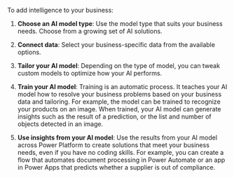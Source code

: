 To add intelligence to your business:

1. **Choose an AI model type**: Use the model type that suits your business needs. Choose from a growing set of AI solutions.

2. **Connect data**: Select your business-specific data from the available options.

3. **Tailor your AI model**: Depending on the type of model, you can tweak custom models to optimize how your AI performs.

4. **Train your AI model**: Training is an automatic process. It teaches your AI model how to resolve your business problems based on your business data and tailoring. For example, the model can be trained to recognize your products on an image. When trained, your AI model can generate insights such as the result of a prediction, or the list and number of objects detected in an image.

5. **Use insights from your AI model**: Use the results from your AI model across Power Platform to create solutions that meet your business needs, even if you have no coding skills. For example, you can create a flow that automates document processing in Power Automate or an app in Power Apps that predicts whether a supplier is out of compliance.